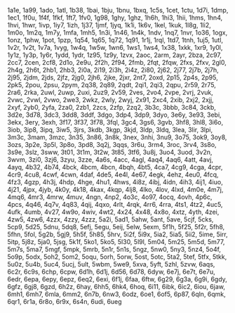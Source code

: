 1a1e, 1a99, 1ado, 1atl, 1b38, 1bai, 1bju, 1bnu, 1bxq, 1c5s, 1cet, 1ctu, 1d7i, 1dmp, 1ec1, 1f0u, 1f4f, 1fkf, 1ft7, 1fv0, 1g98, 1ghy, 1ghz, 1h6h, 1hi3, 1hii, 1hms, 1hn4, 1hvi, 1hwr, 1ivp, 1iy7, 1izh, 1j37, 1jmf, 1jyq, 1k1i, 1k6v, 1kel, 1kuk, 1l8g, 1li2, 1m0o, 1m2q, 1m7y, 1mfa, 1mh5, 1n3i, 1n46, 1n4k, 1ndv, 1nq7, 1nvr, 1o36, 1ogx, 1onz, 1phw, 1pot, 1pzp, 1q54, 1q65, 1q72, 1q91, 1r1j, 1rql, 1td7, 1tnh, 1uj5, 1utl, 1v2r, 1v2t, 1v7a, 1vyg, 1w4q, 1w5w, 1wn6, 1ws1, 1ws4, 1x38, 1xkk, 1xr9, 1y0l, 1y1z, 1y3p, 1y6r, 1ydd, 1ydr, 1z95, 1z9y, 1zvx, 2aoc, 2arm, 2ayr, 2bza, 2c97, 2cc7, 2cen, 2cf8, 2d1o, 2e9u, 2f2h, 2f94, 2fmb, 2fqt, 2fqw, 2fxs, 2fxv, 2gl0, 2h4g, 2h6t, 2hb1, 2hb3, 2i0a, 2i19, 2i3h, 2i4z, 2i80, 2j62, 2j77, 2j7b, 2j7h, 2j95, 2jdm, 2jds, 2jfz, 2jg0, 2jh6, 2jke, 2jxr, 2nt7, 2oxd, 2p15, 2p4s, 2p95, 2pk5, 2pou, 2psu, 2pym, 2q38, 2q89, 2qdt, 2qi1, 2qi3, 2qpu, 2r59, 2r75, 2ra6, 2rka, 2uwl, 2uwp, 2uxi, 2uz9, 2v59, 2ves, 2vo4, 2vpe, 2vrj, 2vuk, 2vwc, 2vwl, 2vwo, 2we3, 2wkz, 2wly, 2wyj, 2x91, 2xc4, 2xib, 2xj2, 2xjj, 2xyf, 2yb0, 2yfa, 2za0, 2zb1, 2zcs, 2zfp, 2zq2, 3b3c, 3bbb, 3c84, 3ckb, 3d2e, 3d78, 3dc3, 3dd8, 3ddf, 3dgo, 3dp4, 3dp9, 3dyo, 3e6y, 3e93, 3ebi, 3ekx, 3ery, 3exh, 3f17, 3f37, 3f78, 3fql, 3gc4, 3gs6, 3gvb, 3hf8, 3hl8, 3i6o, 3iob, 3ip8, 3ipq, 3iw5, 3jrs, 3kdb, 3kgp, 3kjd, 3ldp, 3ldq, 3lea, 3lir, 3lpi, 3m3c, 3mam, 3mzc, 3n35, 3n86, 3n8k, 3nex, 3nhi, 3nu9, 3o75, 3ok9, 3oy8, 3ozs, 3p2e, 3p5l, 3p8o, 3pd8, 3q2j, 3qqs, 3r6u, 3rm4, 3roc, 3rv4, 3s8o, 3s9e, 3slz, 3sww, 3t01, 3t1m, 3t2w, 3t85, 3tf6, 3u8j, 3uo4, 3uod, 3v2n, 3wvm, 3zi0, 3zj6, 3zyu, 3zze, 4a6s, 4acc, 4agl, 4aq4, 4aq6, 4att, 4avj, 4ayq, 4b32, 4b74, 4bck, 4bcm, 4bcn, 4bqh, 4bt5, 4ca7, 4cg9, 4cga, 4cpr, 4cr9, 4cu8, 4cwf, 4cwn, 4daf, 4de5, 4e4l, 4e67, 4egk, 4ehz, 4eu0, 4fcq, 4fz3, 4gzp, 4h3j, 4hdp, 4hge, 4hu1, 4hws, 4i8z, 4ibj, 4idn, 4ih3, 4ij1, 4iuo, 4j21, 4jpx, 4jyb, 4k0y, 4k18, 4kax, 4kqp, 4lj8, 4lko, 4lov, 4lxd, 4m0e, 4m7j, 4mq6, 4mr3, 4mrw, 4muv, 4ngn, 4np2, 4o3c, 4o97, 4ocq, 4ovh, 4p6c, 4pcs, 4q46, 4q7v, 4q83, 4qij, 4qxo, 4rlt, 4rqk, 4rr6, 4rra, 4ts1, 4tz2, 4uc5, 4ufk, 4umb, 4v27, 4w9o, 4wiv, 4wt2, 4x24, 4x48, 4x8o, 4xtz, 4yth, 4zei, 4zw5, 4zw6, 4zzx, 4zzy, 4zzz, 5a2i, 5ad1, 5ahw, 5ant, 5ave, 5cjf, 5cks, 5cp9, 5d25, 5dnu, 5dq8, 5efj, 5egu, 5eij, 5elw, 5exm, 5f1h, 5f25, 5f2r, 5fh8, 5fhn, 5fol, 5g2b, 5gj9, 5h5f, 5h85, 5hrv, 5i2f, 5i9x, 5ia2, 5ia5, 5ii2, 5ime, 5irr, 5itp, 5j8z, 5ja0, 5jsg, 5k1f, 5ko1, 5ko5, 5l30, 5l9l, 5m04, 5m25, 5m5d, 5m77, 5m7s, 5ma7, 5mgf, 5mpk, 5mrb, 5n1r, 5n1s, 5ngz, 5nw0, 5ny3, 5nz4, 5o4f, 5o9p, 5odx, 5oh2, 5om2, 5oqu, 5orh, 5orw, 5ost, 5otc, 5ta2, 5tef, 5tfx, 5tkk, 5u0z, 5u4b, 5uc4, 5ucj, 5ult, 5wbm, 5we9, 5xva, 5yft, 5zhl, 5zvw, 6aqs, 6c2r, 6c9s, 6chp, 6cpw, 6d1h, 6d1j, 6d56, 6d78, 6dyw, 6e7j, 6e7t, 6e7u, 6edr, 6epa, 6epy, 6epz, 6eq2, 6exi, 6f1j, 6faa, 6ftw, 6g29, 6g3a, 6g9i, 6gdy, 6gfz, 6gj8, 6gzd, 6h2z, 6hay, 6hh5, 6hk4, 6hoq, 6i11, 6ibk, 6ic2, 6iou, 6jaw, 6mh1, 6mh7, 6mla, 6mm2, 6n7b, 6nw3, 6odz, 6oe1, 6of5, 6p87, 6qln, 6qmk, 6qr1, 6r1a, 6r8o, 6r9x, 6s4n, 6udi, 6ueg
